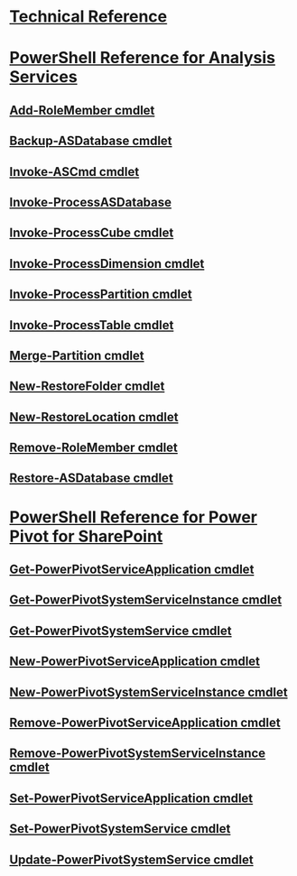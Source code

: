 # [Technical Reference](technical-reference-ssas.md)  
# [PowerShell Reference for Analysis Services](analysis-services-powershell-reference.md)  
## [Add-RoleMember cmdlet](add-rolemember-cmdlet.md)  
## [Backup-ASDatabase cmdlet](backup-asdatabase-cmdlet.md)  
## [Invoke-ASCmd cmdlet](invoke-ascmd-cmdlet.md)  
## [Invoke-ProcessASDatabase](invoke-processasdatabase.md)  
## [Invoke-ProcessCube cmdlet](invoke-processcube-cmdlet.md)  
## [Invoke-ProcessDimension cmdlet](invoke-processdimension-cmdlet.md)  
## [Invoke-ProcessPartition cmdlet](invoke-processpartition-cmdlet.md)  
## [Invoke-ProcessTable cmdlet](invoke-processtable-cmdlet.md)  
## [Merge-Partition cmdlet](merge-partition-cmdlet.md)  
## [New-RestoreFolder cmdlet](new-restorefolder-cmdlet.md)  
## [New-RestoreLocation cmdlet](new-restorelocation-cmdlet.md)  
## [Remove-RoleMember cmdlet](remove-rolemember-cmdlet.md)  
## [Restore-ASDatabase cmdlet](restore-asdatabase-cmdlet.md)  
# [PowerShell Reference for Power Pivot for SharePoint](powershell-reference-for-power-pivot-for-sharepoint.md)  
## [Get-PowerPivotServiceApplication cmdlet](get-powerpivotserviceapplication-cmdlet.md)  
## [Get-PowerPivotSystemServiceInstance cmdlet](get-powerpivotsystemserviceinstance-cmdlet.md)  
## [Get-PowerPivotSystemService cmdlet](get-powerpivotsystemservice-cmdlet.md)  
## [New-PowerPivotServiceApplication cmdlet](new-powerpivotserviceapplication-cmdlet.md)  
## [New-PowerPivotSystemServiceInstance cmdlet](new-powerpivotsystemserviceinstance-cmdlet.md)  
## [Remove-PowerPivotServiceApplication cmdlet](remove-powerpivotserviceapplication-cmdlet.md)  
## [Remove-PowerPivotSystemServiceInstance cmdlet](remove-powerpivotsystemserviceinstance-cmdlet.md)  
## [Set-PowerPivotServiceApplication cmdlet](set-powerpivotserviceapplication-cmdlet.md)  
## [Set-PowerPivotSystemService cmdlet](set-powerpivotsystemservice-cmdlet.md)  
## [Update-PowerPivotSystemService cmdlet](update-powerpivotsystemservice-cmdlet.md)  

